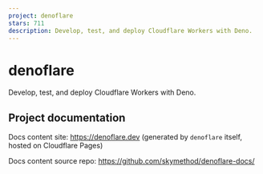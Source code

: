 ```yaml
---
project: denoflare
stars: 711
description: Develop, test, and deploy Cloudflare Workers with Deno.
---
```


denoflare
=========

Develop, test, and deploy Cloudflare Workers with Deno.

Project documentation
---------------------

Docs content site: https://denoflare.dev (generated by `denoflare` itself, hosted on Cloudflare Pages)

Docs content source repo: https://github.com/skymethod/denoflare-docs/
